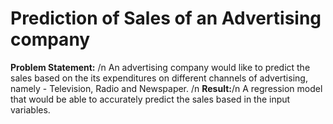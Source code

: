 # Prediction of Sales of an Advertising company
**Problem Statement:** /n
An advertising company would like to predict the sales based on the its expenditures on different channels of advertising, namely - Television, Radio and Newspaper. /n
**Result:**/n
A regression model that would be able to accurately predict the sales based in the input variables.
